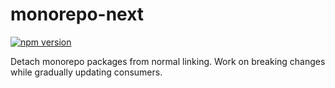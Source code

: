 # monorepo-next

[![npm version](https://badge.fury.io/js/monorepo-next.svg)](https://badge.fury.io/js/monorepo-next)

Detach monorepo packages from normal linking. Work on breaking changes while gradually updating consumers.

<!-- CODEGEN_CLI_HELP -->
<!-- CODEGEN_CLI_HELP -->
